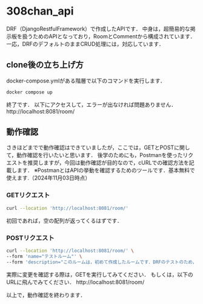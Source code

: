 # 308chan_api
DRF（DjangoRestfulFramework）で作成したAPIです．
中身は，超簡易的な掲示板を扱うためのAPIとなっており，RoomとCommentから構成されています．
一応，DRFのデフォルトのままCRUD処理には，対応しています．

## clone後の立ち上げ方
docker-compose.ymlがある階層で以下のコマンドを実行します．
```sh
docker compose up
```
終了です．
以下にアクセスして，エラーが出なければ問題ありません．
http://localhost:8081/room/

## 動作確認
さきほどまでで動作確認はできていましたが，ここでは，GETとPOSTに関して，動作確認を行いたいと思います．
後学のためにも，Postmanを使ったリクエストを推奨しますが，今回は動作確認が目的なので，cURLでの確認方法を記載します．
※PostmanとはAPIの挙動を確認するためのツールです．基本無料で使えます.（2024年11月03日時点）

### GETリクエスト
```sh
curl --location 'http://localhost:8081/room/'
```
初回であれば，空の配列が返ってくるはずです．

### POSTリクエスト
```sh
curl --location 'http://localhost:8081/room/' \
--form 'name="テストルーム"' \
--form 'description="このルームは，初めて作成したルームです．DRFのテストのため，実行しています．"'
```

実際に変更を確認する際は，GETを実行してみてください．
もしくは，以下のURLに飛んでみてください．
http://localhost:8081/room/


以上で，動作確認を終わります．
